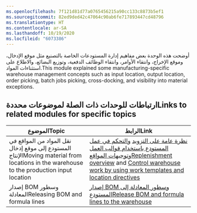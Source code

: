 ```yaml
---
ms.openlocfilehash: 7f121d81d77a0765456215a90cc133c8873b5ef1
ms.sourcegitcommit: 82ed9ded42c47064c90ab6fe717893447cd48796
ms.translationtype: HT
ms.contentlocale: ar-SA
ms.lasthandoff: 10/19/2020
ms.locfileid: "6073386"
---
```



<span data-ttu-id="00e21-101">أوضحت هذه الوحدة بعض مفاهيم إدارة المستودعات الخاصة بالتصنيع مثل موقع الإدخال، وموقع الإخراج، وانتقاء الأوامر، وانتقاء الوظائف الدفعية، وتوزيع البضائع، والاطلاع على استثناءات المواد.</span><span class="sxs-lookup"><span data-stu-id="00e21-101">This module explained some manufacturing-specific warehouse management concepts such as input location, output location, order picking, batch jobs picking, cross-docking, and visibility into material exceptions.</span></span>

## <a name="links-to-related-modules-for-specific-topics"></a><span data-ttu-id="00e21-102">ارتباطات للوحدات ذات الصلة لموضوعات محددة</span><span class="sxs-lookup"><span data-stu-id="00e21-102">Links to related modules for specific topics</span></span>

| <span data-ttu-id="00e21-103">الموضوع</span><span class="sxs-lookup"><span data-stu-id="00e21-103">Topic</span></span> | <span data-ttu-id="00e21-104">الرابط</span><span class="sxs-lookup"><span data-stu-id="00e21-104">Link</span></span> |
 | ------------- | ------------- |
 | <span data-ttu-id="00e21-105">نقل المواد من المواقع في المستودع إلى موقع إدخال الإنتاج</span><span class="sxs-lookup"><span data-stu-id="00e21-105">Moving material from locations in the warehouse to the production input location</span></span>| <span data-ttu-id="00e21-106">[نظرة عامة على التزويد](https://docs.microsoft.com/dynamics365/supply-chain/warehousing/replenishment/?azure-portal=true) [والتحكم في عمل المستودع باستخدام قوالب العمل وتوجيهات المواقع](https://docs.microsoft.com/dynamics365/supply-chain/warehousing/control-warehouse-location-directives/?azure-portal=true)</span><span class="sxs-lookup"><span data-stu-id="00e21-106">[Replenishment overview](https://docs.microsoft.com/dynamics365/supply-chain/warehousing/replenishment/?azure-portal=true) and [Control warehouse work by using work templates and location  directives](https://docs.microsoft.com/dynamics365/supply-chain/warehousing/control-warehouse-location-directives/?azure-portal=true)</span></span>|
 | <span data-ttu-id="00e21-107">إصدار BOM وسطور المعادلة</span><span class="sxs-lookup"><span data-stu-id="00e21-107">Releasing BOM and formula lines</span></span>| [<span data-ttu-id="00e21-108">إصدار BOM وسطور المعادلة إلى المستودع</span><span class="sxs-lookup"><span data-stu-id="00e21-108">Release BOM and formula lines to the warehouse</span></span>](https://docs.microsoft.com/dynamics365/supply-chain/production-control/releasing-bom-and-formula-lines-to-warehouse/?azure-portal=true)|
